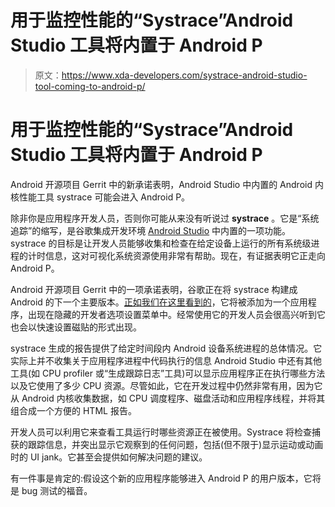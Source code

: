 # 用于监控性能的“Systrace”Android Studio 工具将内置于 Android P

> 原文：<https://www.xda-developers.com/systrace-android-studio-tool-coming-to-android-p/>

# 用于监控性能的“Systrace”Android Studio 工具将内置于 Android P

Android 开源项目 Gerrit 中的新承诺表明，Android Studio 中内置的 Android 内核性能工具 systrace 可能会进入 Android P。

除非你是应用程序开发人员，否则你可能从来没有听说过 **systrace** 。它是“系统追踪”的缩写，是谷歌集成开发环境 [Android Studio](https://www.xda-developers.com/google-quick-boot-android-studio/) 中内置的一项功能。systrace 的目标是让开发人员能够收集和检查在给定设备上运行的所有系统级进程的计时信息，这对可视化系统资源使用非常有帮助。现在，有证据表明它正走向 Android P。

Android 开源项目 Gerrit 中的一项承诺表明，谷歌正在将 systrace 构建成 Android 的下一个主要版本。[正如我们在这里看到的](https://android-review.googlesource.com/q/project:platform/packages/apps/Traceur)，它将被添加为一个应用程序，出现在隐藏的开发者选项设置菜单中。经常使用它的开发人员会很高兴听到它也会以快速设置磁贴的形式出现。

systrace 生成的报告提供了给定时间段内 Android 设备系统进程的总体情况。它实际上并不收集关于应用程序进程中代码执行的信息 Android Studio 中还有其他工具(如 CPU profiler 或“生成跟踪日志”工具)可以显示应用程序正在执行哪些方法以及它使用了多少 CPU 资源。尽管如此，它在开发过程中仍然非常有用，因为它从 Android 内核收集数据，如 CPU 调度程序、磁盘活动和应用程序线程，并将其组合成一个方便的 HTML 报告。

开发人员可以利用它来查看工具运行时哪些资源正在被使用。Systrace 将检查捕获的跟踪信息，并突出显示它观察到的任何问题，包括(但不限于)显示运动或动画时的 UI jank。它甚至会提供如何解决问题的建议。

有一件事是肯定的:假设这个新的应用程序能够进入 Android P 的用户版本，它将是 bug 测试的福音。